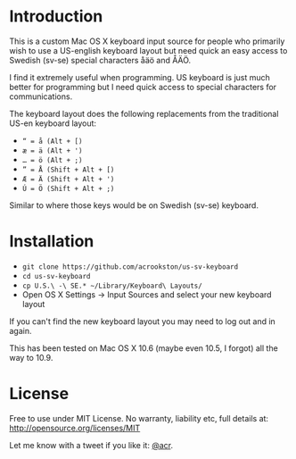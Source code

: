 # Introduction

This is a custom Mac OS X keyboard input source for people who primarily
wish to use a US-english keyboard layout but need quick an easy access to
Swedish (sv-se) special characters åäö and ÅÄÖ.

I find it extremely useful when programming. US keyboard is just much better
for programming but I need quick access to special characters for communications.

The keyboard layout does the following replacements from the traditional US-en
keyboard layout:

- `“ = å (Alt + [)`
- `æ = ä (Alt + ')`
- `… = ö (Alt + ;)`
- `” = Å (Shift + Alt + [)`
- `Æ = Ä (Shift + Alt + ')`
- `Ú = Ö (Shift + Alt + ;)`

Similar to where those keys would be on Swedish (sv-se) keyboard.


# Installation

- `git clone https://github.com/acrookston/us-sv-keyboard`
- `cd us-sv-keyboard`
- `cp U.S.\ -\ SE.* ~/Library/Keyboard\ Layouts/`
- Open OS X Settings -> Input Sources and select your new keyboard layout

If you can't find the new keyboard layout you may need to log out and in again.

This has been tested on Mac OS X 10.6 (maybe even 10.5, I forgot) all the way to 10.9.


# License

Free to use under MIT License. No warranty, liability etc, full details at: http://opensource.org/licenses/MIT

Let me know with a tweet if you like it: [@acr](http://twitter.com/acr).
